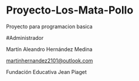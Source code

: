 # Proyecto-Los-Mata-Pollo
Proyecto para programacion basica

#Administrador

Martín Aleandro Hernández Medina

martinhernandez2101@outlook.com

Fundación Educativa Jean Piaget
